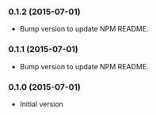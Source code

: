 ### 0.1.2 (2015-07-01)
* Bump version to update NPM README.

### 0.1.1 (2015-07-01)
* Bump version to update NPM README.

### 0.1.0 (2015-07-01)
* Initial version